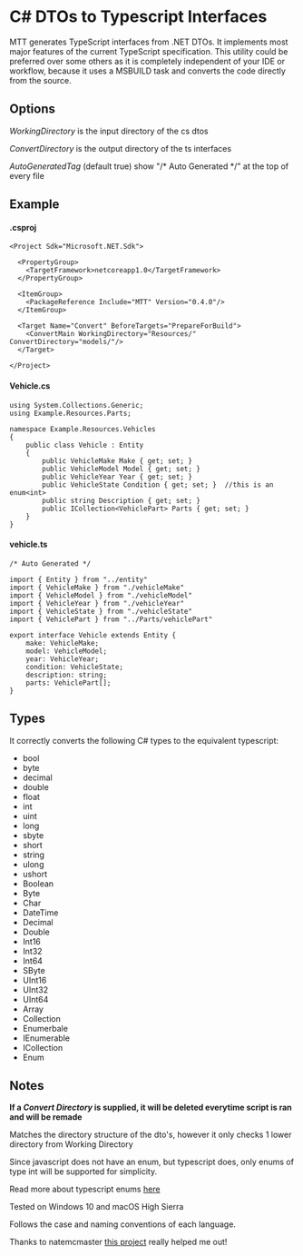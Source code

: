 # C# DTOs to Typescript Interfaces

MTT generates TypeScript interfaces from .NET DTOs. It implements most major features of the current TypeScript specification.  This utility could be preferred over some others as it is completely independent of your IDE or workflow, because it uses a MSBUILD task and converts the code directly from the source.

## Options
*WorkingDirectory* is the input directory of the cs dtos

*ConvertDirectory* is the output directory of the ts interfaces

*AutoGeneratedTag* (default true) show "/* Auto Generated */" at the top of every file

## Example
#### .csproj
```
<Project Sdk="Microsoft.NET.Sdk">

  <PropertyGroup>
    <TargetFramework>netcoreapp1.0</TargetFramework>
  </PropertyGroup>

  <ItemGroup>
    <PackageReference Include="MTT" Version="0.4.0"/>
  </ItemGroup>

  <Target Name="Convert" BeforeTargets="PrepareForBuild">
    <ConvertMain WorkingDirectory="Resources/" ConvertDirectory="models/"/>
  </Target>

</Project>
```

#### Vehicle.cs
```
using System.Collections.Generic;
using Example.Resources.Parts;

namespace Example.Resources.Vehicles
{
    public class Vehicle : Entity 
    {
        public VehicleMake Make { get; set; }
        public VehicleModel Model { get; set; }
        public VehicleYear Year { get; set; }
        public VehicleState Condition { get; set; }  //this is an enum<int>
        public string Description { get; set; }
        public ICollection<VehiclePart> Parts { get; set; }
    }
}
```

#### vehicle.ts
```
/* Auto Generated */

import { Entity } from "../entity"
import { VehicleMake } from "./vehicleMake"
import { VehicleModel } from "./vehicleModel"
import { VehicleYear } from "./vehicleYear"
import { VehicleState } from "./vehicleState"
import { VehiclePart } from "../Parts/vehiclePart"

export interface Vehicle extends Entity {
	make: VehicleMake;
	model: VehicleModel;
	year: VehicleYear;
	condition: VehicleState;
	description: string;
	parts: VehiclePart[];
}
```

## Types
It correctly converts the following C# types to the equivalent typescript:

* bool
* byte
* decimal
* double
* float
* int
* uint
* long
* sbyte   
* short       
* string
* ulong
* ushort  
* Boolean
* Byte
* Char
* DateTime
* Decimal
* Double
* Int16
* Int32
* Int64
* SByte
* UInt16
* UInt32
* UInt64
* Array
* Collection
* Enumerbale
* IEnumerable
* ICollection
* Enum<int>

## Notes
**If a *Convert Directory* is supplied, it will be deleted everytime script is ran and will be remade**


Matches the directory structure of the dto's, however it only checks 1 lower directory from Working Directory


Since javascript does not have an enum, but typescript does, only enums of type int will be supported for simplicity.

Read more about typescript enums [here](https://www.typescriptlang.org/docs/handbook/enums.html)


Tested on Windows 10 and macOS High Sierra


Follows the case and naming conventions of each language.


Thanks to natemcmaster [this project](https://github.com/natemcmaster/msbuild-tasks) really helped me out!
